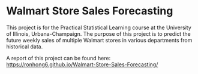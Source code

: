 # Walmart Store Sales Forecasting
This project is for the Practical Statistical Learning course at the University of Illinois, Urbana-Champaign. The purpose of this project is to predict the future weekly sales of multiple Walmart stores in various departments from historical data.

A report of this project can be found here:  
https://ronhong6.github.io/Walmart-Store-Sales-Forecasting/
